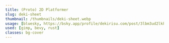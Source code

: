 ```yaml
---
title: (Proto) 2D Platformer
slug: deki-sheet
thumbnail: /thumbnails/deki-sheet.webp
usage: [bluesky, https://bsky.app/profile/dekirisu.com/post/3lbm3ud2lkk2j]
used: [gimp, bevy, rust]
classes: bg-cover
---
```

